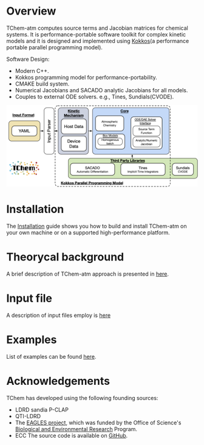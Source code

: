 # **Overview**
TChem-atm computes source terms and Jacobian matrices for chemical systems. It is performance-portable software toolkit for complex kinetic models and it is designed and implemented using [Kokkos](https://github.com/kokkos/kokkos.git)(a performance portable parallel programming model).

Software Design:

  * Modern C++.
  * Kokkos programming model for performance-portability.
  * CMAKE build system.
  * Numerical Jacobians and SACADO analytic Jacobians for all models.
  * Couples to external ODE solvers. e.g., Tines, Sundials(CVODE).

![TChem](figures/TChem_atm.png)

# **Installation**
The [Installation](installation.md) guide shows you how to build and install
  TChem-atm on your own machine or on a supported high-performance platform.

# **Theorycal background**
A brief description of TChem-atm approach is presented in [here](methodology.md).

# **Input file**
A description of input files employ is [here](input.md)

# **Examples**

List of examples can be found [here](examples.md).

# **Acknowledgements**
TChem has developed using the following founding sources:
* LDRD sandia P-CLAP
* QTI-LDRD
* The [EAGLES project](https://climatemodeling.science.energy.gov/projects/enabling-aerosol-cloud-interactions-global-convection-permitting-scales-eagles), which was funded by
the Office of Science's [Biological and Environmental
Research](https://science.osti.gov/ber) Program.
* ECC The source code is available on
[GitHub](https://github.com/PCLAeroParams/TChem-atm).
